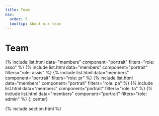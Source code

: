 ```yaml
---
title: Team
nav:
  order: 5
  tooltip: About our team
---
```


# <i class="fas fa-users"></i>Team

{%
  include list.html
  data="members"
  component="portrait"
  filters="role: asso"
%}
{%
  include list.html
  data="members"
  component="portrait"
  filters="role: assis"
%}
{%
  include list.html
  data="members"
  component="portrait"
  filters="role: pr"
%}
{%
  include list.html
  data="members"
  component="portrait"
  filters="role: pa"
%}
{%
  include list.html
  data="members"
  component="portrait"
  filters="role: ta"
%}
{%
  include list.html
  data="members"
  component="portrait"
  filters="role: admin"
%}
{:.center}

{% include section.html %}

